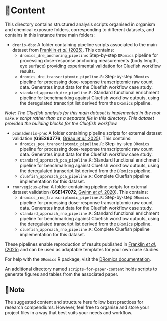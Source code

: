 # 📄Content

This directory contains structured analysis scripts organised in organism and chemical exposure folders, corresponding to different datasets, and contains in this instance three main folders:

-  `drerio-dbp`: A folder containing pipeline scripts associated to the main dataset from [Franklin *et al.* (2025)](https://doi.org/10.1093/nargab/lqaf103). This contains:
   - `dromics_dre_anchoring_pipeline`: Step-by-step `DRomics` pipeline for processing dose-response anchoring measurements (body length, eye surface) providing experimental validation for Cluefish workflow results.
   - `dromics_dre_transcriptomic_pipeline.R`: Step-by-step `DRomics` pipeline for processing dose-response transcriptomic raw count data. Generates input data for the Cluefish workflow case study.
   - `standard_approach_dre_pipeline.R`: Standard functional enrichment pipeline for benchmarking against Cluefish workflow outputs, using the deregulated transcript list derived from the `DRomics` pipeline.

*Note: The Cluefish analysis for this main dataset is implemented in the root `make.R` script rather than as a separate file in this directory. This dataset provided the building blocks for the Cluefish workflow.*

-  `pcanadensis-phe`: A folder containing pipeline scripts for external dataset validation (**GSE263776**, [Gréau *et al.* 2025](https://doi.org/10.1007/s11356-025-36002-5)). This contains:
   - `dromics_pca_transcriptomic_pipeline.R`: Step-by-step `DRomics` pipeline for processing dose-response transcriptomic raw count data. Generates input data for the Cluefish workflow case study.
   - `standard_approach_pca_pipeline.R`: Standard functional enrichment pipeline for benchmarking against Cluefish workflow outputs, using the deregulated transcript list derived from the `DRomics` pipeline.
   - `cluefish_approach_pca_pipeline.R`: Complete Cluefish pipeline implementation for this dataset.
-  `rnorvegicus-pfoa`: A folder containing pipeline scripts for external dataset validation (**GSE147072**, [Gwinn *et al.* 2020](https://www.ncbi.nlm.nih.gov/pubmed/32492150)). This contains:
   - `dromics_rno_transcriptomic_pipeline.R`: Step-by-step `DRomics` pipeline for processing dose-response transcriptomic raw count data. Generates input data for the Cluefish workflow case study.
   - `standard_approach_rno_pipeline.R`: Standard functional enrichment pipeline for benchmarking against Cluefish workflow outputs, using the deregulated transcript list derived from the `DRomics` pipeline.
   - `cluefish_approach_rno_pipeline.R`: Complete Cluefish pipeline implementation for this dataset.

These pipelines enable reproduction of results published in [Franklin *et al.* (2025)](https://doi.org/10.1093/nargab/lqaf103) and can be used as adaptable templates for your own case studies. 

For help with the `DRomics` R package, visit the [DRomics documentation](https://lbbe-software.github.io/DRomics/).

An additional directory named `scripts-for-paper-content` holds scripts to generate figures and tables from the associated paper.

## 📍Note

The suggested content and structure here follow best practices for research compendiums. However, feel free to organise and store your project files in a way that best suits your needs and workflow.
